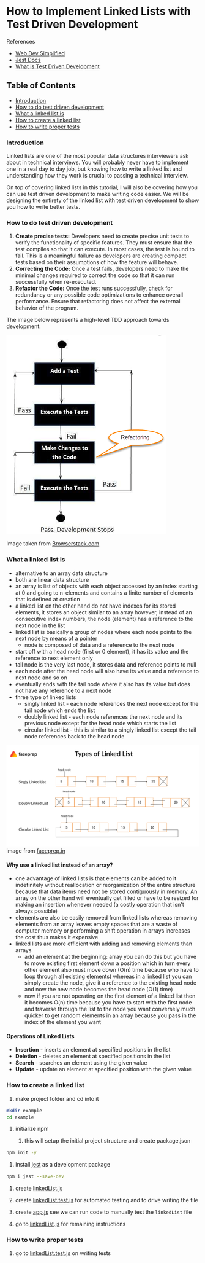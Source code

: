 # How to Implement Linked Lists with Test Driven Development

References

- [Web Dev Simplified](https://www.youtube.com/watch?v=gJjPWA8wpQg&list=PLZlA0Gpn_vH_7qOMYNO7fdvIN9_kYEo2I)
- [Jest Docs](https://jestjs.io/docs/getting-started)
- [What is Test Driven Development](https://www.browserstack.com/guide/what-is-test-driven-development)

## Table of Contents

- [Introduction](#introduction)
- [How to do test driven development](#how-to-do-test-drive-development)
- [What a linked list is](#what-a-linked-list-is)
- [How to create a linked list](#how-to-create-a-linked-list)
- [How to write proper tests](#how-to-write-proper-tests)

### Introduction

Linked lists are one of the most popular data structures interviewers ask about in technical interviews. You will probably never have to implement one in a real day to day job, but knowing how to write a linked list and understanding how they work is crucial to passing a technical interview.

On top of covering linked lists in this tutorial, I will also be covering how you can use test driven development to make writing code easier. We will be designing the entirety of the linked list with test driven development to show you how to write better tests.

### How to do test driven development

1. **Create precise tests:** Developers need to create precise unit tests to verify the functionality of specific features. They must ensure that the test compiles so that it can execute. In most cases, the test is bound to fail. This is a meaningful failure as developers are creating compact tests based on their assumptions of how the feature will behave.
1. **Correcting the Code:** Once a test fails, developers need to make the minimal changes required to correct the code so that it can run successfully when re-executed.
1. **Refactor the Code:** Once the test runs successfully, check for redundancy or any possible code optimizations to enhance overall performance. Ensure that refactoring does not affect the external behavior of the program.

The image below represents a high-level TDD approach towards development:

![tdd_high_level](../../../assets/images/tdd_high_level_flow_chart.png)

Image taken from [Browserstack.com](https://www.browserstack.com/guide/what-is-test-driven-development)

### What a linked list is

- alternative to an array data structure
- both are linear data structure
- an array is list of objects with each object accessed by an index starting at 0 and going to n-elements and contains a finite number of elements that is defined at creation
- a linked list on the other hand do not have indexes for its stored elements, it stores an object similar to an array however, instead of an consecutive index numbers, the node (element) has a reference to the next node in the list
- linked list is basically a group of nodes where each node points to the next node by means of a pointer
  - node is composed of data and a reference to the next node
- start off with a head node (first or 0 element), it has its value and the reference to next element only
- tail node is the very last node, it stores data and reference points to null
- each node after the head node will also have its value and a reference to next node and so on
- eventually ends with the tail node where it also has its value but does not have any reference to a next node
- three type of linked lists
  - singly linked list - each node references the next node except for the tail node which ends the list
  - doubly linked list - each node references the next node and its previous node except for the head node which starts the list
  - circular linked list - this is similar to a singly linked list except the tail node references back to the head node

![linked-lists](../../../assets/images/types-of-linked-list.png)
image from [faceprep.in](https://www.faceprep.in/data-structures/linked-list-introduction/)

#### Why use a linked list instead of an array?

- one advantage of linked lists is that elements can be added to it indefinitely without reallocation or reorganization of the entire structure because that data items need not be stored contiguously in memory. An array on the other hand will eventually get filled or have to be resized for making an insertion whenever needed (a costly operation that isn't always possible)
- elements are also be easily removed from linked lists whereas removing elements from an array leaves empty spaces that are a waste of computer memory or performing a shift operation in arrays increases the cost thus makes it expensive
- linked lists are more efficient with adding and removing elements than arrays
  - add an element at the beginning: array you can do this but you have to move existing first element down a position which in turn every other element also must move down (O(n) time because who have to loop through all existing elements) whereas in a linked list you can simply create the node, give it a reference to the existing head node and now the new node becomes the head node (O(1) time)
  - now if you are not operating on the first element of a linked list then it becomes O(n) time because you have to start with the first node and traverse through the list to the node you want conversely much quicker to get random elements in an array because you pass in the index of the element you want

#### Operations of Linked Lists

- **Insertion** - inserts an element at specified positions in the list
- **Deletion** - deletes an element at specified positions in the list
- **Search** - searches an element using the given value
- **Update** - update an element at specified position with the given value

### How to create a linked list

1. make project folder and cd into it

```bash
mkdir example
cd example
```

1. initialize npm

   1. this will setup the initial project structure and create package.json

```bash
npm init -y
```

1. install [jest](https://jestjs.io/) as a development package

```bash
npm i jest --save-dev
```

1. create [linkedList.js](./notes/linkedListjs.md)
1. create [linkedList.test.js](./notes/linkedList.testjs.md) for automated testing and to drive writing the file
1. create [app.js](./notes/appjs.md) see we can run code to manually test the `linkedList` file

1. go to [linkedList.js](./notes/linkedListjs.md) for remaining instructions

### How to write proper tests

1. go to [linkedList.test.js](./notes/linkedList.testjs.md) on writing tests
